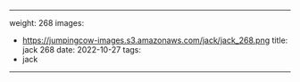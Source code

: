 
---
weight: 268
images:
- https://jumpingcow-images.s3.amazonaws.com/jack/jack_268.png
title: jack 268
date: 2022-10-27
tags:
- jack
---
